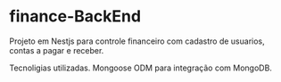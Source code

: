 # finance-BackEnd


Projeto em Nestjs para controle financeiro com cadastro de usuarios, contas a pagar e receber.


Tecnoligias utilizadas.
Mongoose ODM para integração com MongoDB.



